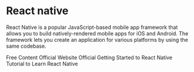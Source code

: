 # React native

React Native is a popular JavaScript-based mobile app framework that allows you to build natively-rendered mobile apps for iOS and Android. The framework lets you create an application for various platforms by using the same codebase.

<ResourceGroupTitle>Free Content</ResourceGroupTitle>
<BadgeLink colorScheme='yellow' badgeText='Read' href='https://reactnative.dev/'>Official Website</BadgeLink>
<BadgeLink colorScheme='yellow' badgeText='Read' href='https://reactnative.dev/docs/getting-started'>Official Getting Started to React Native</BadgeLink>
<BadgeLink colorScheme='Watch' badgeText='Watch' href='https://www.youtube.com/watch?v=0-S5a0eXPoc'>Tutorial to Learn React Native</BadgeLink>

